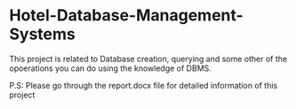# Hotel-Database-Management-Systems

This project is related to Database creation, querying and some other of the opoerations you can do using the knowledge of DBMS. 

P.S: Please go through the report.docx file for detailed information of this project
